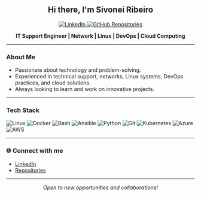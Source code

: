<h2 align="center">Hi there, I'm Sivonei Ribeiro</h2>

<p align="center">
  <a href="https://www.linkedin.com/in/sivonei-ribeiro-00014078/">
    <img src="https://img.shields.io/badge/LinkedIn-blue?style=for-the-badge&logo=linkedin&logoColor=white" alt="LinkedIn"/>
  </a>
  <a href="https://github.com/sivonei?tab=repositories">
    <img src="https://img.shields.io/badge/My%20Repositories-181717?style=for-the-badge&logo=github&logoColor=white" alt="GitHub Repositories"/>
  </a>
</p>

<p align="center">
  <b>IT Support Engineer | Network | Linux | DevOps | Cloud Computing</b>
</p>

---

### About Me

- Passionate about technology and problem-solving.
- Experienced in technical support, networks, Linux systems, DevOps practices, and cloud solutions.
- Always looking to learn and work on innovative projects.

---

### Tech Stack

<p align="left">
  <img alt="Linux" src="https://img.shields.io/badge/Linux-FCC624?style=for-the-badge&logo=linux&logoColor=black"/>
  <img alt="Docker" src="https://img.shields.io/badge/Docker-2496ED?style=for-the-badge&logo=docker&logoColor=white"/>
  <img alt="Bash" src="https://img.shields.io/badge/Bash-4EAA25?style=for-the-badge&logo=gnubash&logoColor=white"/>
  <img alt="Ansible" src="https://img.shields.io/badge/Ansible-EE0000?style=for-the-badge&logo=ansible&logoColor=white"/>
  <img alt="Python" src="https://img.shields.io/badge/Python-3776AB?style=for-the-badge&logo=python&logoColor=white"/>
  <img alt="Git" src="https://img.shields.io/badge/Git-F05032?style=for-the-badge&logo=git&logoColor=white"/>
  <img alt="Kubernetes" src="https://img.shields.io/badge/Kubernetes-326CE5?style=for-the-badge&logo=kubernetes&logoColor=white"/>
  <img alt="Azure" src="https://img.shields.io/badge/Azure-0078D4?style=for-the-badge&logo=microsoftazure&logoColor=white"/>
  <img alt="AWS" src="https://img.shields.io/badge/AWS-232F3E?style=for-the-badge&logo=amazonaws&logoColor=white"/>
</p>


---

### 🌐 Connect with me

- [LinkedIn](https://www.linkedin.com/in/sivonei-ribeiro-00014078/)
- [Repositories](https://github.com/sivonei?tab=repositories)

---

<p align="center">
  <i>Open to new opportunities and collaborations!</i>
</p>
